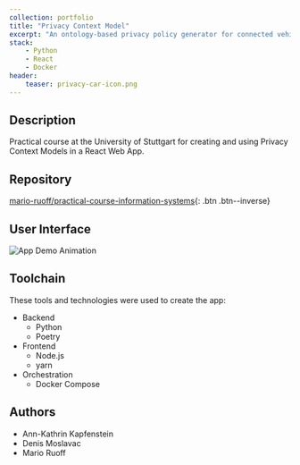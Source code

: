 ```yaml
---
collection: portfolio
title: "Privacy Context Model"
excerpt: "An ontology-based privacy policy generator for connected vehicle environments"
stack:
    - Python
    - React
    - Docker
header:
    teaser: privacy-car-icon.png
---
```


## Description
Practical course at the University of Stuttgart for creating and using Privacy Context Models in a React Web App.

## Repository
[mario-ruoff/practical-course-information-systems](https://github.com/mario-ruoff/practical-course-information-systems){: .btn .btn--inverse}

## User Interface
![App Demo Animation](/images/privacy-car-demo.webp)

## Toolchain
These tools and technologies were used to create the app:
- Backend
  - Python
  - Poetry
- Frontend
  - Node.js
  - yarn
- Orchestration
  - Docker Compose

## Authors
- Ann-Kathrin Kapfenstein
- Denis Moslavac
- Mario Ruoff
